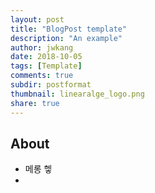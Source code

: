 ```yaml
---
layout: post
title: "BlogPost template"
description: "An example"
author: jwkang
date: 2018-10-05
tags: [Template]
comments: true
subdir: postformat
thumbnail: linearalge_logo.png
share: true
---
```


## About
- 메롱 헿
- 

